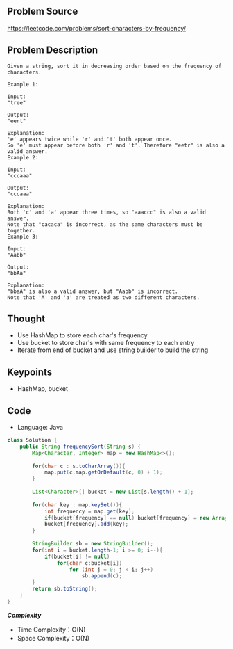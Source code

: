 ## Problem Source
https://leetcode.com/problems/sort-characters-by-frequency/

## Problem Description
```
Given a string, sort it in decreasing order based on the frequency of characters.

Example 1:

Input:
"tree"

Output:
"eert"

Explanation:
'e' appears twice while 'r' and 't' both appear once.
So 'e' must appear before both 'r' and 't'. Therefore "eetr" is also a valid answer.
Example 2:

Input:
"cccaaa"

Output:
"cccaaa"

Explanation:
Both 'c' and 'a' appear three times, so "aaaccc" is also a valid answer.
Note that "cacaca" is incorrect, as the same characters must be together.
Example 3:

Input:
"Aabb"

Output:
"bbAa"

Explanation:
"bbaA" is also a valid answer, but "Aabb" is incorrect.
Note that 'A' and 'a' are treated as two different characters.
```

## Thought
- Use HashMap to store each char's frequency
- Use bucket to store char's with same frequency to each entry
- Iterate from end of bucket and use string builder to build the string

## Keypoints
- HashMap, bucket


## Code
* Language: Java

```Java
class Solution {
    public String frequencySort(String s) {
        Map<Character, Integer> map = new HashMap<>();
        
        for(char c : s.toCharArray()){
            map.put(c,map.getOrDefault(c, 0) + 1);
        }
        
        List<Character>[] bucket = new List[s.length() + 1];
        
        for(char key : map.keySet()){
            int frequency = map.get(key);
            if(bucket[frequency] == null) bucket[frequency] = new ArrayList<>();
            bucket[frequency].add(key);
        }
        
        StringBuilder sb = new StringBuilder();
        for(int i = bucket.length-1; i >= 0; i--){
            if(bucket[i] != null)
                for(char c:bucket[i])
                    for (int j = 0; j < i; j++)
                        sb.append(c);
        }
        return sb.toString();
    }
}
```

***Complexity***

- Time Complexity：O(N)
- Space Complexity：O(N)
